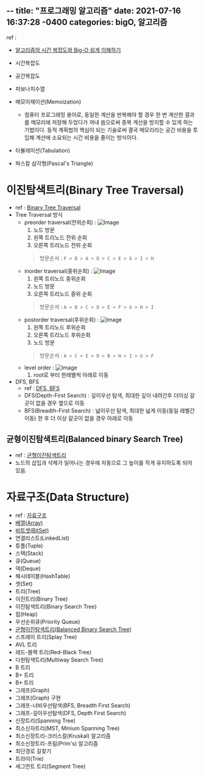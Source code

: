 --
title: "프로그래밍 알고리즘"
date: 2021-07-16 16:37:28 -0400
categories: bigO, 알고리즘
---

ref : 
- [알고리즘의 시간 복잡도와 Big-O 쉽게 이해하기](https://blog.chulgil.me/algorithm/)

- 시간복잡도
- 공간복잡도
- 피보나치수열
- 메모이제이션(Memoization)
  - 컴퓨터 프로그래밍 용어로, 동일한 계산을 반복해야 할 경우 한 번 계산한 결과를 메모리에 저장해 두었다가 꺼내 씀으로써 중복 계산을 방지할 수 있게 하는 기법이다. 동적 계획법의 핵심이 되는 기술로써 결국 메모리라는 공간 비용을 투입해 계산에 소요되는 시간 비용을 줄이는 방식이다.
- 타뷸레이션(Tabulation)
- 파스칼 삼각형(Pascal's Triangle)

# 이진탐색트리(Binary Tree Traversal)
  - ref : [Binary Tree Traversal](https://gnujoow.github.io/ds/2016/09/01/DS4-TreeTraversal/)
  - Tree Traversal 방식
    - preorder traversal(전위순회) : ![Image](https://upload.wikimedia.org/wikipedia/commons/thumb/d/d4/Sorted_binary_tree_preorder.svg/220px-Sorted_binary_tree_preorder.svg.png)
      1. 노드 방문
      2. 왼쪽 트리노드 전위 순회
      3. 오른쪽 트리노드 전위 순회
      > 방문순서 : ``` F > B > A > D > C > E > G > I > H ```
    - inorder traversal(중위순회) : ![Image](https://upload.wikimedia.org/wikipedia/commons/thumb/7/77/Sorted_binary_tree_inorder.svg/220px-Sorted_binary_tree_inorder.svg.png)
      1. 왼쪽 트리노드 중위순회
      2. 노드 방문
      3. 오른쪽 트리노드 중위 순회
      > 방문순서 : ``` A > B > C > D > E > F > G > H > I ```
    - postorder traversal(후위순회) : ![Image](https://upload.wikimedia.org/wikipedia/commons/thumb/9/9d/Sorted_binary_tree_postorder.svg/220px-Sorted_binary_tree_postorder.svg.png)
      1. 왼쪽 트리노드 후위순회
      2. 오른쪽 트리노드 후위순회
      3. 노드 방문
      > 방문순서 : ``` A > C > E > D > B > H > I > G > F ```
    - level order : ![Image](https://upload.wikimedia.org/wikipedia/commons/thumb/d/d1/Sorted_binary_tree_breadth-first_traversal.svg/220px-Sorted_binary_tree_breadth-first_traversal.svg.png)
      1. root로 부터 한레벨씩 아래로 이동
  - DFS, BFS
    - ref : [DFS, BFS](https://devuna.tistory.com/32)
    - DFS(Depth-First Search) : 깊이우선 탐색, 최대한 깊이 내려간후 더이상 갈 곳이 없을 경우 옆으로 이동
    - BFS(Breadth-First Search) : 넓이우선 탐색, 최대한 넓게 이동(동일 레벨간 이동) 한 후 더 이상 갈곳이 없을 경우 아래로 이동
## 균형이진탐색트리(Balanced binary Search Tree)
- ref : [균형이진탐색트리](https://jackpot53.tistory.com/17)
- 노드의 삽입과 삭제가 일어나는 경우에 자동으로 그 높이를 작게 유지하도록 되어 있음.

# 자료구조(Data Structure)
  - ref : [자료구조](https://jackpot53.tistory.com/78?category=715451)
- [배열(Array)](https://jackpot53.tistory.com/13?category=715451)
- [비트셋(BitSet)](https://jackpot53.tistory.com/14)
- 연결리스트(LinkedList)
- 튜플(Tuple)
- 스택(Stack)
- 큐(Queue)
- 덱(Deque)
- 해시테이블(HashTable)
- 셋(Set)
- 트리(Tree)
- 이진트리(Binary Tree)
- 이진탐색트리(Binary Search Tree)
- 힙(Heap)
- 우선순위큐(Priority Queue)
- [균형이진탐색트리(Balanced Binary Search Tree)](https://jackpot53.tistory.com/17)
- 스프레이 트리(Splay Tree)
- AVL 트리
- 레드-블랙 트리(Red-Black Tree)
- 다원탐색트리(Multiway Search Tree)
- B 트리
- B+ 트리
- B* 트리
- 그래프(Graph)
- 그래프(Graph) 구현
- 그래프-너비우선탐색(BFS, Breadth First Search)
- 그래프-깊이우선탐색(DFS, Depth First Search)
- 신장트리(Spanning Tree)
- 최소신자트리(MST, Minium Spanning Tree)
- 최소신장트리-크러스컬(Kruskal) 알고리즘
- 최소신장트리-프림(Prim's) 알고리즘
- 최단경로 길찾기
- 트라이(Trie)
- 세그먼트 트리(Segment Tree)


